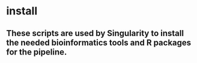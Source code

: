 
# install
## These scripts are used by Singularity to install the needed bioinformatics tools and R packages for the pipeline.